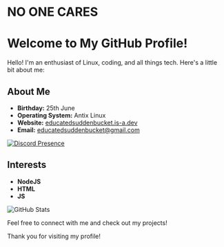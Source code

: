 # NO ONE CARES

# Welcome to My GitHub Profile!

Hello! I'm an enthusiast of Linux, coding, and all things tech. Here's a little bit about me:

## About Me

- **Birthday:** 25th June
- **Operating System:** Antix Linux
- **Website:** [educatedsuddenbucket.is-a.dev](https://educatedsuddenbucket.is-a.dev)
- **Email:** [educatedsuddenbucket@gmail.com](mailto:educatedsuddenbucket@gmail.com)

[![Discord Presence](https://lanyard.cnrad.dev/api/1167825360151380032)](https://discord.com/users/1167825360151380032)

## Interests
- **NodeJS** 
- **HTML**
- **JS**


![GitHub Stats](https://github-readme-stats.vercel.app/api?username=EducatedSuddenBucket&show_icons=true&theme=dark)

Feel free to connect with me and check out my projects!

Thank you for visiting my profile!

